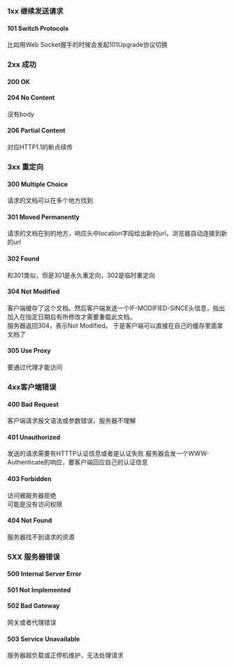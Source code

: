 ### 1xx 继续发送请求  
#### 101 Switch Protocols
比如用Web Socket握手的时候会发起101Upgrade协议切换
### 2xx 成功 
#### 200 OK
#### 204 No Content
没有body
#### 206 Partial Content
对应HTTP1.1的断点续传

### 3xx 重定向  
#### 300  Multiple Choice
请求的文档可以在多个地方找到  
#### 301 Moved Permanently
请求的文档在别的地方，响应头中location字段给出新的url，浏览器自动连接到新的url
#### 302 Found
和301类似，但是301是永久重定向，302是临时重定向
#### 304 Not Modified
客户端缓存了这个文档。然后客户端发送一个IF-MODIFIED-SINCE头信息，指出加入在指定日期后有所修改才需要重载此文档。  
服务器返回304，表示Not Modified。 于是客户端可以直接在自己的缓存里面拿文档了
#### 305 Use Proxy
要通过代理才能访问 

### 4xx客户端错误 
#### 400 Bad Request
客户端请求报文语法或参数错误，服务器不理解 
#### 401 Unauthorized
发送的请求需要有HTTTP认证信息或者是认证失败
服务器会发一个WWW-Authenticate的响应，要客户端回应自己的认证信息  
#### 403 Forbidden
访问被服务器拒绝  
可能是没有访问权限
#### 404 Not Found
服务器找不到请求的资源

### 5XX 服务器错误
#### 500 Internal Server Error
#### 501 Not Implemented
#### 502 Bad Gateway
网关或者代理错误
#### 503 Service Unavailable
服务器超负载或正停机维护，无法处理请求 

